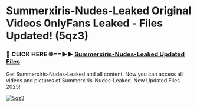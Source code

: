 # Summerxiris-Nudes-Leaked Original Videos 0nlyFans Leaked - Files Updated! (5qz3)

<h3>🔴 CLICK HERE 🌐==►► <a href="https://tinyurl.com/4mcuefdz" rel="nofollow">Summerxiris-Nudes-Leaked Updated Files</a></h3>

Get Summerxiris-Nudes-Leaked and all content. Now you can access all videos and pictures of Summerxiris-Nudes-Leaked. New Updated Files 2025!

[![5qz3](https://i.imgur.com/StAQSOY.gif)](https://tinyurl.com/4mcuefdz)
